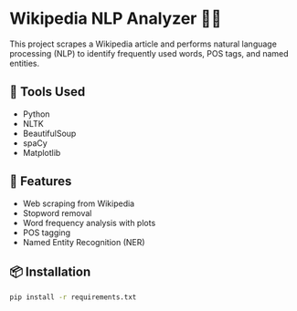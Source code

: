 # Wikipedia NLP Analyzer 🧠📄

This project scrapes a Wikipedia article and performs natural language processing (NLP) to identify frequently used words, POS tags, and named entities.

## 🔧 Tools Used
- Python
- NLTK
- BeautifulSoup
- spaCy
- Matplotlib

## 🚀 Features
- Web scraping from Wikipedia
- Stopword removal
- Word frequency analysis with plots
- POS tagging
- Named Entity Recognition (NER)

## 📦 Installation
```bash
pip install -r requirements.txt
